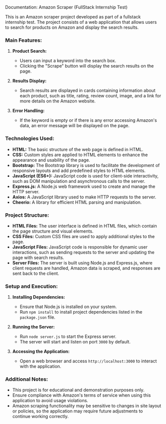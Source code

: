 Documentation: Amazon Scraper (FullStack Internship Test)

This is an Amazon scraper project developed as part of a fullstack internship test. The project consists of a web application that allows users to search for products on Amazon and display the search results.

### Main Features:

1. **Product Search:**
   - Users can input a keyword into the search box.
   - Clicking the "Scrape" button will display the search results on the page.

2. **Results Display:**
   - Search results are displayed in cards containing information about each product, such as title, rating, review count, image, and a link for more details on the Amazon website.

3. **Error Handling:**
   - If the keyword is empty or if there is any error accessing Amazon's data, an error message will be displayed on the page.

### Technologies Used:

- **HTML:** The basic structure of the web page is defined in HTML.
- **CSS:** Custom styles are applied to HTML elements to enhance the appearance and usability of the page.
- **Bootstrap:** The Bootstrap library is used to facilitate the development of responsive layouts and add predefined styles to HTML elements.
- **JavaScript (ES6+):** JavaScript code is used for client-side interactivity, such as DOM manipulation and asynchronous calls to the server.
- **Express.js:** A Node.js web framework used to create and manage the HTTP server.
- **Axios:** A JavaScript library used to make HTTP requests to the server.
- **Cheerio:** A library for efficient HTML parsing and manipulation.

### Project Structure:

- **HTML Files:** The user interface is defined in HTML files, which contain the page structure and visual elements.
- **CSS Files:** Custom CSS files are used to apply additional styles to the page.
- **JavaScript Files:** JavaScript code is responsible for dynamic user interactions, such as sending requests to the server and updating the page with search results.
- **Server Files:** The server is built using Node.js and Express.js, where client requests are handled, Amazon data is scraped, and responses are sent back to the client.

### Setup and Execution:

1. **Installing Dependencies:**
   - Ensure that Node.js is installed on your system.
   - Run `npm install` to install project dependencies listed in the `package.json` file.

2. **Running the Server:**
   - Run `node server.js` to start the Express server.
   - The server will start and listen on port `3000` by default.

3. **Accessing the Application:**
   - Open a web browser and access `http://localhost:3000` to interact with the application.

### Additional Notes:

- This project is for educational and demonstration purposes only.
- Ensure compliance with Amazon's terms of service when using this application to avoid usage violations.
- Amazon scraping functionality may be sensitive to changes in site layout or policies, so the application may require future adjustments to continue working correctly.
